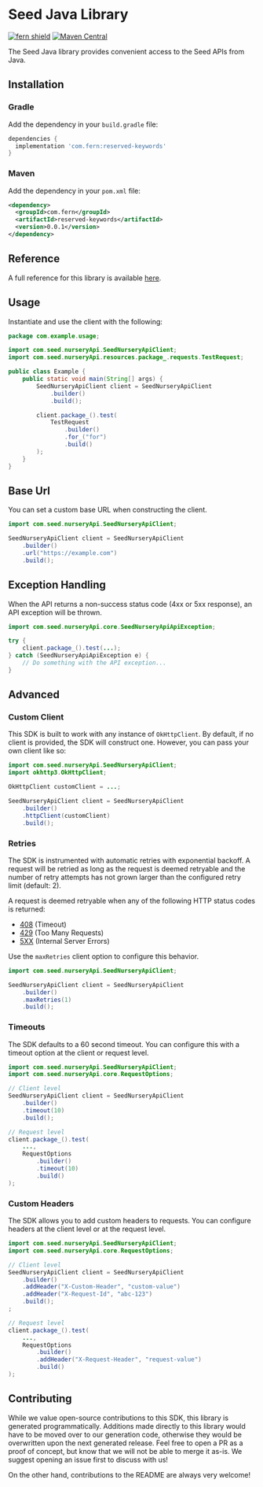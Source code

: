# Seed Java Library

[![fern shield](https://img.shields.io/badge/%F0%9F%8C%BF-Built%20with%20Fern-brightgreen)](https://buildwithfern.com?utm_source=github&utm_medium=github&utm_campaign=readme&utm_source=Seed%2FJava)
[![Maven Central](https://img.shields.io/maven-central/v/com.fern/reserved-keywords)](https://central.sonatype.com/artifact/com.fern/reserved-keywords)

The Seed Java library provides convenient access to the Seed APIs from Java.

## Installation

### Gradle

Add the dependency in your `build.gradle` file:

```groovy
dependencies {
  implementation 'com.fern:reserved-keywords'
}
```

### Maven

Add the dependency in your `pom.xml` file:

```xml
<dependency>
  <groupId>com.fern</groupId>
  <artifactId>reserved-keywords</artifactId>
  <version>0.0.1</version>
</dependency>
```

## Reference

A full reference for this library is available [here](./reference.md).

## Usage

Instantiate and use the client with the following:

```java
package com.example.usage;

import com.seed.nurseryApi.SeedNurseryApiClient;
import com.seed.nurseryApi.resources.package_.requests.TestRequest;

public class Example {
    public static void main(String[] args) {
        SeedNurseryApiClient client = SeedNurseryApiClient
            .builder()
            .build();

        client.package_().test(
            TestRequest
                .builder()
                .for_("for")
                .build()
        );
    }
}
```

## Base Url

You can set a custom base URL when constructing the client.

```java
import com.seed.nurseryApi.SeedNurseryApiClient;

SeedNurseryApiClient client = SeedNurseryApiClient
    .builder()
    .url("https://example.com")
    .build();
```

## Exception Handling

When the API returns a non-success status code (4xx or 5xx response), an API exception will be thrown.

```java
import com.seed.nurseryApi.core.SeedNurseryApiApiException;

try {
    client.package_().test(...);
} catch (SeedNurseryApiApiException e) {
    // Do something with the API exception...
}
```

## Advanced

### Custom Client

This SDK is built to work with any instance of `OkHttpClient`. By default, if no client is provided, the SDK will construct one. 
However, you can pass your own client like so:

```java
import com.seed.nurseryApi.SeedNurseryApiClient;
import okhttp3.OkHttpClient;

OkHttpClient customClient = ...;

SeedNurseryApiClient client = SeedNurseryApiClient
    .builder()
    .httpClient(customClient)
    .build();
```

### Retries

The SDK is instrumented with automatic retries with exponential backoff. A request will be retried as long
as the request is deemed retryable and the number of retry attempts has not grown larger than the configured
retry limit (default: 2).

A request is deemed retryable when any of the following HTTP status codes is returned:

- [408](https://developer.mozilla.org/en-US/docs/Web/HTTP/Status/408) (Timeout)
- [429](https://developer.mozilla.org/en-US/docs/Web/HTTP/Status/429) (Too Many Requests)
- [5XX](https://developer.mozilla.org/en-US/docs/Web/HTTP/Status/500) (Internal Server Errors)

Use the `maxRetries` client option to configure this behavior.

```java
import com.seed.nurseryApi.SeedNurseryApiClient;

SeedNurseryApiClient client = SeedNurseryApiClient
    .builder()
    .maxRetries(1)
    .build();
```

### Timeouts

The SDK defaults to a 60 second timeout. You can configure this with a timeout option at the client or request level.

```java
import com.seed.nurseryApi.SeedNurseryApiClient;
import com.seed.nurseryApi.core.RequestOptions;

// Client level
SeedNurseryApiClient client = SeedNurseryApiClient
    .builder()
    .timeout(10)
    .build();

// Request level
client.package_().test(
    ...,
    RequestOptions
        .builder()
        .timeout(10)
        .build()
);
```

### Custom Headers

The SDK allows you to add custom headers to requests. You can configure headers at the client level or at the request level.

```java
import com.seed.nurseryApi.SeedNurseryApiClient;
import com.seed.nurseryApi.core.RequestOptions;

// Client level
SeedNurseryApiClient client = SeedNurseryApiClient
    .builder()
    .addHeader("X-Custom-Header", "custom-value")
    .addHeader("X-Request-Id", "abc-123")
    .build();
;

// Request level
client.package_().test(
    ...,
    RequestOptions
        .builder()
        .addHeader("X-Request-Header", "request-value")
        .build()
);
```

## Contributing

While we value open-source contributions to this SDK, this library is generated programmatically.
Additions made directly to this library would have to be moved over to our generation code,
otherwise they would be overwritten upon the next generated release. Feel free to open a PR as
a proof of concept, but know that we will not be able to merge it as-is. We suggest opening
an issue first to discuss with us!

On the other hand, contributions to the README are always very welcome!